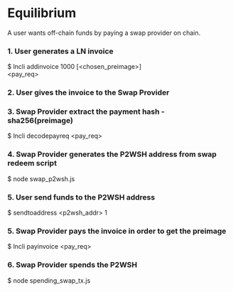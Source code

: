 # Equilibrium

A user wants off-chain funds by paying a swap provider on chain. 

### 1. User generates a LN invoice   
$ lncli addinvoice 1000 [<chosen_preimage>]  
<pay_req>

### 2. User gives the invoice to the Swap Provider

### 3. Swap Provider extract the payment hash - sha256(preimage)
$ lncli decodepayreq <pay_req>

### 4. Swap Provider generates the P2WSH address from swap redeem script
$ node swap_p2wsh.js

### 5. User send funds to the P2WSH address
$ sendtoaddress <p2wsh_addr> 1

### 5. Swap Provider pays the invoice in order to get the preimage 
$ lncli payinvoice <pay_req>

### 6. Swap Provider spends the P2WSH
$ node spending_swap_tx.js